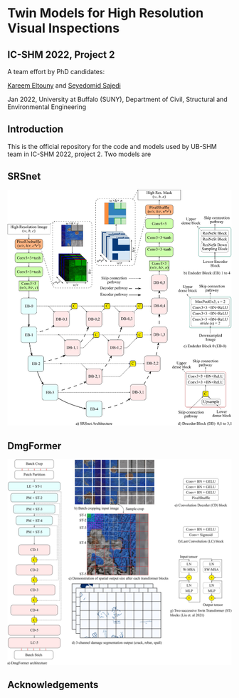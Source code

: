 # Twin Models for High Resolution Visual Inspections
## IC-SHM 2022, Project 2

A team effort by PhD candidates:

[Kareem Eltouny](https://github.com/keltouny) and [Seyedomid Sajedi](https://github.com/OmidSaj)

Jan 2022, 
University at Buffalo (SUNY), 
Department of Civil, Structural and Environmental Engineering

## Introduction
This is the official repository for the code and models used by UB-SHM team in IC-SHM 2022, project 2. Two models are 

## SRSnet

![SRSnet](https://github.com/OmidSaj/UB-Twin-Vision/blob/main/Assets/Figures/SRSnet.jpg)

## DmgFormer

![DmgFormer](https://github.com/OmidSaj/UB-Twin-Vision/blob/main/Assets/Figures/DmgFormer.jpg)

## Acknowledgements
